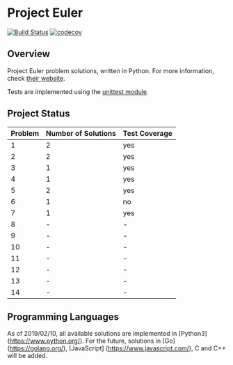 # Project Euler

[![Build Status](https://travis-ci.org/PhilippSchuette/projecteuler.svg?branch=master)](https://travis-ci.org/PhilippSchuette/projecteuler) [![codecov](https://codecov.io/gh/PhilippSchuette/projecteuler/branch/master/graph/badge.svg)](https://codecov.io/gh/PhilippSchuette/projecteuler)

## Overview

Project Euler problem solutions, written in Python. For more information, check [their website](https://projecteuler.net/).

Tests are implemented using the [unittest module](https://docs.python.org/3/library/unittest.html).


## Project Status

| Problem | Number of Solutions | Test Coverage |
| ------- | ------------------- | ------------- |
|       1 |                   2 |           yes |
|       2 |                   2 |           yes |
|       3 |                   1 |           yes |
|       4 |                   1 |           yes |
|       5 |                   2 |           yes |
|       6 |                   1 |           no  |
|       7 |                   1 |           yes |
|       8 |                   - |             - |
|       9 |                   - |             - |
|      10 |                   - |             - |
|      11 |                   - |             - |
|      12 |                   - |             - |
|      13 |                   - |             - |
|      14 |                   - |             - |


## Programming Languages

As of 2019/02/10, all available solutions are implemented in [Python3] (https://www.python.org/). For the future, solutions in [Go] (https://golang.org/), [JavaScript] (https://www.javascript.com/), C and C++ will be added.